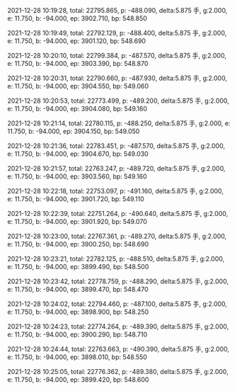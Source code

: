 2021-12-28 10:19:28, total: 22795.865, p: -488.090, delta:5.875 手, g:2.000, e: 11.750, b: -94.000, ep: 3902.710, bp: 548.850

2021-12-28 10:19:49, total: 22792.129, p: -488.400, delta:5.875 手, g:2.000, e: 11.750, b: -94.000, ep: 3901.120, bp: 548.690

2021-12-28 10:20:10, total: 22799.384, p: -487.570, delta:5.875 手, g:2.000, e: 11.750, b: -94.000, ep: 3903.390, bp: 548.870

2021-12-28 10:20:31, total: 22790.660, p: -487.930, delta:5.875 手, g:2.000, e: 11.750, b: -94.000, ep: 3904.550, bp: 549.060

2021-12-28 10:20:53, total: 22773.499, p: -489.200, delta:5.875 手, g:2.000, e: 11.750, b: -94.000, ep: 3904.080, bp: 549.160

2021-12-28 10:21:14, total: 22780.115, p: -488.250, delta:5.875 手, g:2.000, e: 11.750, b: -94.000, ep: 3904.150, bp: 549.050

2021-12-28 10:21:36, total: 22783.451, p: -487.570, delta:5.875 手, g:2.000, e: 11.750, b: -94.000, ep: 3904.670, bp: 549.030

2021-12-28 10:21:57, total: 22763.247, p: -489.720, delta:5.875 手, g:2.000, e: 11.750, b: -94.000, ep: 3903.560, bp: 549.160

2021-12-28 10:22:18, total: 22753.097, p: -491.160, delta:5.875 手, g:2.000, e: 11.750, b: -94.000, ep: 3901.720, bp: 549.110

2021-12-28 10:22:39, total: 22751.264, p: -490.640, delta:5.875 手, g:2.000, e: 11.750, b: -94.000, ep: 3901.920, bp: 549.070

2021-12-28 10:23:00, total: 22767.361, p: -489.270, delta:5.875 手, g:2.000, e: 11.750, b: -94.000, ep: 3900.250, bp: 548.690

2021-12-28 10:23:21, total: 22782.125, p: -488.510, delta:5.875 手, g:2.000, e: 11.750, b: -94.000, ep: 3899.490, bp: 548.500

2021-12-28 10:23:42, total: 22778.759, p: -488.290, delta:5.875 手, g:2.000, e: 11.750, b: -94.000, ep: 3899.470, bp: 548.470

2021-12-28 10:24:02, total: 22794.460, p: -487.100, delta:5.875 手, g:2.000, e: 11.750, b: -94.000, ep: 3898.900, bp: 548.250

2021-12-28 10:24:23, total: 22774.264, p: -489.390, delta:5.875 手, g:2.000, e: 11.750, b: -94.000, ep: 3900.290, bp: 548.710

2021-12-28 10:24:44, total: 22763.663, p: -490.390, delta:5.875 手, g:2.000, e: 11.750, b: -94.000, ep: 3898.010, bp: 548.550

2021-12-28 10:25:05, total: 22776.362, p: -489.380, delta:5.875 手, g:2.000, e: 11.750, b: -94.000, ep: 3899.420, bp: 548.600